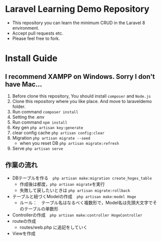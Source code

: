 # Laravel Learning Demo Repository
- This repository you can learn the minimum CRUD in the Laravel 8 environment.
- Accept pull requests etc.
- Please feel free to fork.

# Install Guide

## I recommend XAMPP on Windows. Sorry I don't have Mac...

1. Before clone this repository, You should install `composer` and `Node.js`
2. Clone this repository where you like place. And move to laraveldemo folder.
3. Run command `composer install`
4. Setting the .env
5. Run command `npm install`
6. Key gen `php artisan key:generate`
7. clear config cache `php artisan config:clear`
8. Migration `php artisan migrate --seed`
   - when you reset DB `php artisan migrate:refresh`
9. Serve `php artisan serve`

## 作業の流れ

- DBテーブルを作る　`php artisan make:migration create_hoges_table`
    - 作成後は都度，`php artisan migrate`を実行
    - 失敗して戻したいときは `php artisan migrate:rollback`
- テーブルと紐づくModelの作成　`php artisan make:model Hoge`
    - ルール：　テーブル名はなるべく複数形で，Model名は先頭大文字でそのテーブルの単数形
- Controllerの作成　`php artisan make:controller HogeController`
- routeの作成  
    - routes/web.php に追記をしていく
- Viewを作成
